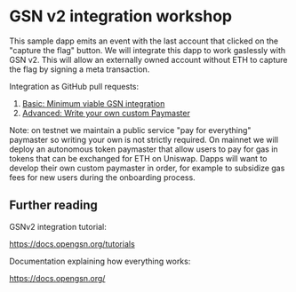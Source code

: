 # GSN v2 integration workshop

This sample dapp emits an event with the last account that clicked on the "capture the flag" button.
We will integrate this dapp to work gaslessly with GSN v2. This will allow an externally owned account without ETH to capture the flag by signing a meta transaction.

Integration as GitHub pull requests:

1. [Basic: Minimum viable GSN integration](https://github.com/opengsn/workshop/pull/1/files)
2. [Advanced: Write your own custom Paymaster](https://github.com/opengsn/workshop/pull/2/files_)

Note: on testnet we maintain a public service "pay for everything" paymaster so writing your own is not strictly required. On mainnet we will deploy an autonomous token paymaster that allow users to pay for gas in tokens that can be exchanged for ETH on Uniswap. Dapps will want to develop their own custom paymaster in order, for example to subsidize gas fees for new users during the onboarding process. 

## Further reading

GSNv2 integration tutorial:

https://docs.opengsn.org/tutorials

Documentation explaining how everything works:

https://docs.opengsn.org/
